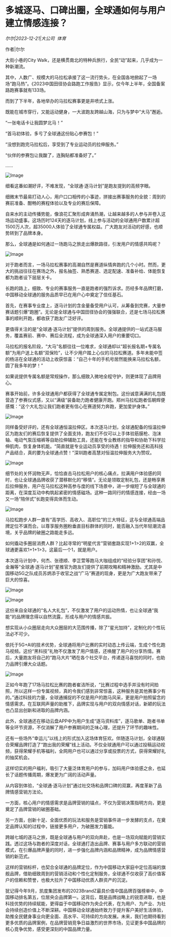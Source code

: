 # 多城逐马、口碑出圈，全球通如何与用户建立情感连接？

*尔尔|2023-12-21|大公司 
                                                体育*

作者|尔尔

大街小巷的City Walk，还是横贯南北的特种兵旅行，全民“动”起来，几乎成为一种新潮流。

其中，人数广、规模大的马拉松承接了这一流行势头，在全国各地掀起了一场场“跑马热”。《2023中国田径协会路跑工作报告》显示，仅今年上半年，全国备案路跑赛事就有133场。

而到了下半年，各地举办的马拉松赛事更是井喷式上涨。

既能在城市穿行，又能运动健身，一大波跑友跨越山海，只为与梦中“大马”邂逅。

“一张电话卡让我圆梦北马！”

“首马初体验，多亏了全球通这份贴心参赛包！”

“没想到跑完马拉松后，享受到了专业运动员的拉伸服务。”

“伙伴的参赛包让我酸了，连胸贴都准备好了。”

......

![Image](https://p3-sign.toutiaoimg.com/tos-cn-i-axegupay5k/e7d23f321a60472b9209ba7137b342d9~noop.image?_iz=58558&from=article.pc_detail&lk3s=953192f4&x-expires=1703824452&x-signature=NLQUdCfMdPVmHPU349Ruypj3ZTA%3D)

细看这番如潮好评，不难发现，“全球通·逐马计划”是跑友提到的高频字眼。

细微末节最易打动人心，用户口口相传的小事迹，拼接出赛事服务的全貌：周到的赛前准备、酣畅的赛程体验以及专业的赛后保障。

自来水的主动传播势能，像浪花汇聚形成奔涌热潮，让越来越多的人参与并卷入这场运动盛事。这场历时124天的逐马计划，线上参与活动的全球通用户数累计超1500万人次，超35000人体验了全球通专属权益。广大跑友对活动的好感，也顺势转到了品牌本身。

那么，全球通是如何通过一场跑马之旅走出爆款路径，引发用户的情感共鸣呢？

![Image](https://p3-sign.toutiaoimg.com/tos-cn-i-twdt4qpehh/95b08941d7d34244918fb8a6c6a38054~noop.image?_iz=58558&from=article.pc_detail&lk3s=953192f4&x-expires=1703824452&x-signature=sUvqola1CCDrqspHMHoBBJTnBCs%3D)

对于跑者而言，一场马拉松赛事的高潮自然是赛道纵情奔跑的几个小时。然而，更大的挑战往往在赛场之外，报名抽签、熟悉赛道、选定配速、准备补给、体能恢复都为跑者设下层层关卡。

长跑的路上，细致、专业的赛事服务一直是跑者的强烈诉求。历经多年品牌打磨，中国移动全球通的服务品质早已在用户心中奠定了信任基石。

首先，在赛事专业度上，逐马计划的含金量备受用户认可，从筹备到完赛，大量参赛话题引爆“跑圈”。无论是全球通与中国田径协会的强强联合，还是七场马拉松赛事的顺利开跑，都收获了跑友广泛好评。

更值得关注的是“全球通·逐马计划”提供的周到服务。全球通提供的一站式逐马服务，覆盖赛前、赛中、赛后全流程，成为全球通深入用户的重要切口。

马拉松的报名阶段，“大马”名额往往一位难求，全球通却以“超长报名期+专属名额”为用户送上名额“双保险”，让不少用户踏上心仪的马拉松赛道。多年未能中签的杨洁在全球通的活动上收获惊喜：“自己十年的手机号居然能换来马拉松名额，圆了我多年的梦！”

如果说提供专属名额是常规操作，那么细致入微地全程守护，则更体现了品牌用心。

赛事开始前，许多全球通用户都获得了全球通专属定制包。这份诚意满满的礼包既营造了参赛仪式感，又以“满级”装备助力跑者健康开跑。郑州马拉松跑者伍朝辉便感慨：“这个大礼包让我们跑者更有信心在赛道努力奔跑，更加爱护身体。”

![Image](https://p3-sign.toutiaoimg.com/tos-cn-i-twdt4qpehh/246122d56b664e46b0b319c5cb98b10f~noop.image?_iz=58558&from=article.pc_detail&lk3s=953192f4&x-expires=1703824452&x-signature=rWfUBoGMA9i%2Bm2V5FNvTE3VSJq8%3D)

同样备受好评的，还有全球通恒温拉伸区。本次逐马计划，全球通配备的恒温拉伸区为跑友们的赛后恢复提供了全面支持，跑友们不仅可以上手体验筋膜枪、泡沫轴、电动气泵压缩裤等自助拉伸辅助工具，还能在专业教练的指导和协助下科学拉伸肌肉，恢复身体机能。“简直就是专业运动员享受的待遇！拉伸服务还和高科技产品结合，真的要为全球通点赞！”深圳跑者高慧对恒温拉伸服务大为赞叹。

![Image](https://p3-sign.toutiaoimg.com/tos-cn-i-twdt4qpehh/4f1a7b979ecd42c7b45f01c4837329e1~noop.image?_iz=58558&from=article.pc_detail&lk3s=953192f4&x-expires=1703824452&x-signature=2RqatwG9YhxsiFMkNFSN82k2g%2Fc%3D)

细节处的关怀润物无声，恰恰直击马拉松用户的核心痛点，拉满用户体验感的同时，也让全球通品牌收获了潜移默化的“移情”。无论是领取定制礼包，还是畅享赛后拉伸服务，用户在马拉松这种高参与度的线下场景中，进一步缩短了与全球通的距离，在深度互动中构筑起紧密的情感磁场。这种一路同行的情感连接，经由一场又一场“陪伴式”长跑变得具体而生动。

![Image](https://p3-sign.toutiaoimg.com/tos-cn-i-twdt4qpehh/aaa8b2141e3e4035885521ab81a8efd8~noop.image?_iz=58558&from=article.pc_detail&lk3s=953192f4&x-expires=1703824452&x-signature=rCdVZ0IU2wGO1A7aMgzMrBajej4%3D)

马拉松跑步人群一直有“高学历、高收入、高职位”的三大特征，这与全球通高端品牌定位不谋而合。以尊享服务圈粉垂直目标群体的同时，能否融入当代年轻潮流语境，关乎品牌的破圈之路能走多远。

如何撬动多圈层消费人群？比起寻常的“明星代言”营销套路实现1+1>2的双赢，全球通更喜欢1+1+1>3，这最后一个1，就是用户。

本次逐马计划中，何杰、张德顺、李芷萱等跑马大咖组成的“经验分享团”和孙悦、金瀚等“全球通·逐马计划”星推官为跑友们提供了前期攻略和精神激励。尤其是中国移动5G之队成员苏炳添于收官之战“广马”赛道的现身，更是为广大跑友带来了巨大的惊喜。

![Image](https://p3-sign.toutiaoimg.com/tos-cn-i-twdt4qpehh/fa2eac90d77a4c04b942d73e58c26428~noop.image?_iz=58558&from=article.pc_detail&lk3s=953192f4&x-expires=1703824452&x-signature=XwRTkXqTQW7lcuc7YCQAex9jWIo%3D)

![Image](https://p3-sign.toutiaoimg.com/tos-cn-i-twdt4qpehh/071a1a15f8e3404f91d88205656bcd0f~noop.image?_iz=58558&from=article.pc_detail&lk3s=953192f4&x-expires=1703824452&x-signature=Xk2Wy8X6K6gkhAA2hIcXVcBCfow%3D)

这份来自全球通的“名人大礼包”，不仅激发了用户的运动热情，也让全球通“我能”的品牌理念得以自然流露，形成与用户的情感共振。

想实现从小众圈层走向大众圈层的大范围传播，除了“星光加持”，定制化的个性玩法必不可少。

依托于5G+AI的技术优势，全球通将用户比赛的实时动态上传云端，生成个性化跑马视频。这份“黑科技”礼物不仅激发了用户情感，还唤醒了用户的分享热情。赛后，大量跑友将自己的“跑马大片”晒在各个社交平台，传递逐马喜悦的同时，也助力品牌引爆大众话题。

![Image](https://p3-sign.toutiaoimg.com/tos-cn-i-twdt4qpehh/c050e4cc09c441a1be22e4b47fe5139a~noop.image?_iz=58558&from=article.pc_detail&lk3s=953192f4&x-expires=1703824452&x-signature=9NyeJJMIq7SdJCJuY1mZAAe53YM%3D)

正如今年跑了17场马拉松比赛的跑者崔洁所说，“比赛过程中选手并没有时间拍照，所以这样一份专属视频，真的令我们感到非常惊喜，这种服务是其他赛事少有的。”通过科技的力量，全球通捕捉的不仅是用户的跑马风采，更是用户拍照留念的情感需求。在互联网声量的助推下，品牌实现与用户的双向情感对话，新颖的玩法也凸显出创新和进取的品牌内涵。

此外，全球通还在移动云盘APP中为用户生成“逐马资料库”，逐马歌单、跑者书单等全环节资源，不仅消解了用户参赛期间的乏味心理，还提升了环节的趣味性。

还有一些场外“幸运儿”以线上的形式加入这场体育狂欢。伴随逐马计划，全球通联合荣耀品牌打造了“跑出我的荣耀”线上活动。不仅全球通用户可以通过投稿运动视频，获得荣耀手机等福利，全网用户也可以通过分享或投票的方式，获得荣耀好礼的抽奖机会。

这样切实的用户福利，吸引了大量泛体育用户的参与，加码用户体验感之余，也延长了话题传播周期，爆发更为广阔的活动声量。

从内容到体验，“全球通·逐马计划”通过社交场和品牌口碑的双赢，再度革新了品牌情感营销方法论。

一方面，核心用户的情感需求是品牌营销的锚点，不仅为营销决策指明方向，更是奠定了品牌营销的破圈基础。

另一方面，创新十足、全面优质的玩法和服务是营销事件进一步发酵的支点，在奠定品牌认知的过程中，链接更多用户，为破圈发力蓄能。

跨越七城的逐马之旅，既是全球通与用户的双向奔赴，也是一场双向赋能的营销实践。透过这场与跑者的深度对话，全球通打造出品牌、赛事与用户多方联动的营销模式，在引爆品牌声量的同时，进一步强化品牌内涵和品牌精神，成为品牌情感营销的新范式。

这样的营销标杆，也契合全球通的品牌定位，作为中国移动大家庭中定位高端的旗舰品牌，借助细致周到的营销活动和个性化定制服务，全球通不仅收获了高价值客户的信赖和赞誉，也极大拉升了中国移动优质人群资产的沉淀。

犹记得今年9月，凯度集团发布的2023BrandZ最具价值中国品牌百强榜单中，中国移动排名第五，位居央企品牌第一。这背后，既是品牌战略上的锐意进取，也是科技优势的持续赋能，更得益于中国移动作为央企代表，在为用户、为产业、为社会持续创造价值上不断深耕。中国移动全球通始终致力于提升客户美好生活体验，助推全民健身事业向更全面、高水平、可持续的方向发展。未来，我们也期待看到更多优质的品牌案例，在品牌营销竞争日益激烈的世界市场，见证更多中国品牌的核心竞争优势，感受更深刻的中国品牌力量。

